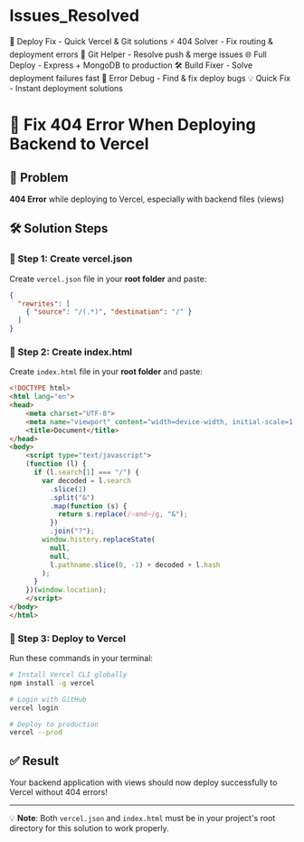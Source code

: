 # Issues_Resolved
🚀 Deploy Fix - Quick Vercel &amp; Git solutions  ⚡ 404 Solver - Fix routing &amp; deployment errors  🔧 Git Helper - Resolve push &amp; merge issues  🌐 Full Deploy - Express + MongoDB to production  🛠️ Build Fixer - Solve deployment failures fast  🎯 Error Debug - Find &amp; fix deploy bugs   💡 Quick Fix - Instant deployment solutions



# 🚀 Fix 404 Error When Deploying Backend to Vercel

## 🎯 Problem
**404 Error** while deploying to Vercel, especially with backend files (views)

## 🛠️ Solution Steps

### 📁 Step 1: Create vercel.json
Create `vercel.json` file in your **root folder** and paste:

```json
{
  "rewrites": [
    { "source": "/(.*)", "destination": "/" }
  ]
}
```

### 📄 Step 2: Create index.html
Create `index.html` file in your **root folder** and paste:

```html
<!DOCTYPE html>
<html lang="en">
<head>
    <meta charset="UTF-8">
    <meta name="viewport" content="width=device-width, initial-scale=1.0">
    <title>Document</title>
</head>
<body>
    <script type="text/javascript">
    (function (l) {
      if (l.search[1] === "/") {
        var decoded = l.search
          .slice(1)
          .split("&")
          .map(function (s) {
            return s.replace(/~and~/g, "&");
          })
          .join("?");
        window.history.replaceState(
          null,
          null,
          l.pathname.slice(0, -1) + decoded + l.hash
        );
      }
    })(window.location);
    </script>
</body>
</html>
```

### 🚀 Step 3: Deploy to Vercel
Run these commands in your terminal:

```bash
# Install Vercel CLI globally
npm install -g vercel

# Login with GitHub
vercel login

# Deploy to production
vercel --prod
```

## ✅ Result
Your backend application with views should now deploy successfully to Vercel without 404 errors!

---

💡 **Note**: Both `vercel.json` and `index.html` must be in your project's root directory for this solution to work properly.
        
